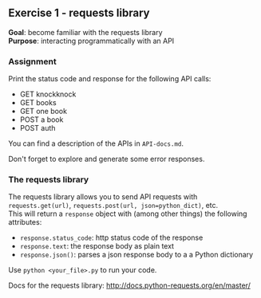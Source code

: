 ## Exercise 1 - requests library
**Goal**: become familiar with the requests library  
**Purpose**: interacting programmatically with an API

### Assignment
Print the status code and response for the following API calls:
- GET knockknock
- GET books
- GET one book
- POST a book
- POST auth

You can find a description of the APIs in `API-docs.md`.

Don't forget to explore and generate some error responses.     

### The requests library
The requests library allows you to send API requests with `requests.get(url)`,
`requests.post(url, json=python_dict)`, etc.  
This will return a `response` object with (among other things) the following attributes:
- `response.status_code`: http status code of the response
- `response.text`: the response body as plain text
- `response.json()`: parses a json response body to a a Python dictionary

Use `python <your_file>.py` to run your code.

Docs for the requests library: http://docs.python-requests.org/en/master/